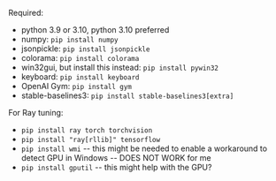 Required:
* python 3.9 or 3.10, python 3.10 preferred
* numpy: `pip install numpy`
* jsonpickle: `pip install jsonpickle`
* colorama: `pip install colorama`
* win32gui, but install this instead: `pip install pywin32`
* keyboard: `pip install keyboard`
* OpenAI Gym: `pip install gym`
* stable-baselines3: `pip install stable-baselines3[extra]`

For Ray tuning:
* `pip install ray torch torchvision`
* `pip install "ray[rllib]" tensorflow`
* `pip install wmi` -- this might be needed to enable a workaround to detect GPU in Windows -- DOES NOT WORK for me
* `pip install gputil` -- this might help with the GPU?